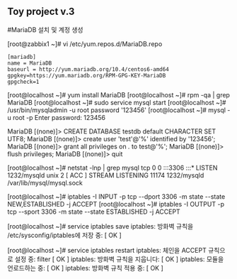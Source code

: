 Toy project v.3
---

#MariaDB 설치 및 계정 생성

[root@zabbix1 ~]# vi /etc/yum.repos.d/MariaDB.repo
```
[mariadb]
name = MariaDB
baseurl = http://yum.mariadb.org/10.4/centos6-amd64
gpgkey=https://yum.mariadb.org/RPM-GPG-KEY-MariaDB
gpgcheck=1
```
[root@localhost ~]# yum install MariaDB
[root@localhost ~]# rpm -qa | grep MariaDB
[root@localhost ~]# sudo service mysql start
[root@localhost ~]# /usr/bin/mysqladmin -u root password '123456'
[root@localhost ~]# mysql -u root -p
Enter password: 123456

MariaDB [(none)]> CREATE DATABASE testdb default CHARACTER SET UTF8;
MariaDB [(none)]> create user 'test'@'%' identified by '123456';
MariaDB [(none)]> grant all privileges on *.* to test@'%';
MariaDB [(none)]> flush privileges;
MariaDB [(none)]> quit

[root@localhost ~]# netstat -lnp | grep mysql
tcp        0      0 :::3306                     :::*                        LISTEN      1232/mysqld
unix  2      [ ACC ]     STREAM     LISTENING     11174  1232/mysqld         /var/lib/mysql/mysql.sock


[root@localhost ~]# iptables -I INPUT -p tcp --dport 3306 -m state --state NEW,ESTABLISHED -j ACCEPT
[root@localhost ~]# iptables -I OUTPUT -p tcp --sport 3306 -m state --state ESTABLISHED -j ACCEPT

[root@localhost ~]# service iptables save
iptables: 방화벽 규칙을 /etc/sysconfig/iptables에 저장 중: [  OK  ]

[root@localhost ~]# service iptables restart
iptables: 체인을 ACCEPT 규칙으로 설정 중:  filter          [  OK  ]
iptables: 방화벽 규칙을 지웁니다:                          [  OK  ]
iptables: 모듈을 언로드하는 중:                            [  OK  ]
iptables: 방화벽 규칙 적용 중:                             [  OK  ]

